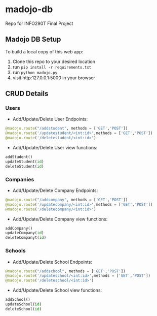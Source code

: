 # madojo-db
Repo for INFO290T Final Project

## Madojo DB Setup

To build a local copy of this web app:

1. Clone this repo to your desired location 
2. run ```pip install -r requirements.txt```
3. run ```python madojo.py```
4. visit http:127.0.0.1:5000 in your browser

## CRUD Details

### Users
* Add/Update/Delete User Endpoints:  
``` python 
@madojo.route("/addstudent", methods = ['GET','POST']) 
@madojo.route('/updatestudent/<int:id>',methods = ['GET','POST'])
@madojo.route('/deletestudent/<int:id>')
```
* Add/Update/Delete User view functions: 
``` python 
addStudent()
updateStudent(id)
deleteStudent(id)
```


### Companies
* Add/Update/Delete Company Endpoints:  
``` python 
@madojo.route("/addcompany", methods = ['GET','POST']) 
@madojo.route('/updatecompany/<int:id>',methods = ['GET','POST'])
@madojo.route('/deletecompany/<int:id>')
```
* Add/Update/Delete Company view functions: 
``` python 
addCompany()
updateCompany(id)
deleteCompanyt(id)
```


### Schools
* Add/Update/Delete School Endpoints:  
``` python 
@madojo.route("/addschool", methods = ['GET','POST']) 
@madojo.route('/updateschool/<int:id>',methods = ['GET','POST'])
@madojo.route('/deleteschool/<int:id>')
```
* Add/Update/Delete School view functions: 
``` python 
addSchool()
updateSchool(id)
deleteSchool(id)
```

